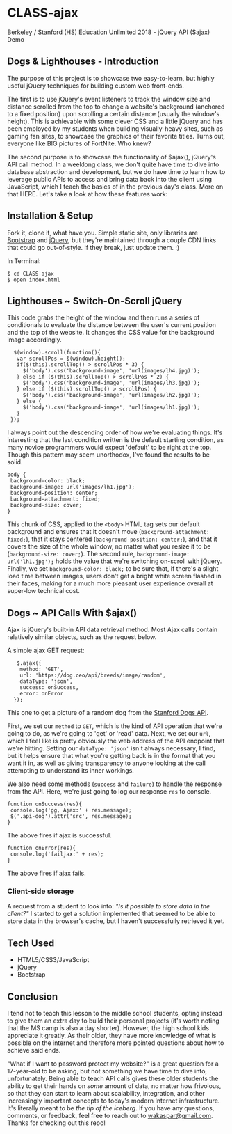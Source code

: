 # CLASS-ajax
Berkeley / Stanford (HS) Education Unlimited 2018  - jQuery API ($ajax) Demo

 ## Dogs & Lighthouses - Introduction
 The purpose of this project is to showcase two easy-to-learn, but highly useful jQuery techniques for building custom web front-ends.  
 
The first is to use jQuery's event listeners to track the window size and distance scrolled from the top to change a website's background (anchored to a fixed position) upon scrolling a certain distance (usually the window's height).  This is achievable with some clever CSS and a little jQuery and has been employed by my students when  building visually-heavy sites, such as gaming fan sites, to showcase the graphics of their favorite titles.  Turns out, everyone like BIG pictures of FortNite.  Who knew?
 
The second purpose is to showcase the functionality of $ajax(), jQuery's API call method.  In a weeklong class, we don't quite have time to dive into database abstraction and development, but we do have time to learn how to leverage public APIs to access and bring data back into the client using JavaScript, which I teach the basics of in the previous day's class. More on that HERE.  Let's take a look at how these features work:

## Installation & Setup
Fork it, clone it, what have you.  Simple static site, only libraries are [Bootstrap](https://getbootstrap.com/) and [jQuery](https://jquery.com/), but they're maintained through a couple CDN links that could go out-of-style.  If they break, just update them. :)

In Terminal:
```
$ cd CLASS-ajax
$ open index.html
```

## Lighthouses ~ Switch-On-Scroll jQuery
This code grabs the height of the window and then runs a series of conditionals to evaluate the distance between the user's current position and the top of the website.  It changes the CSS value for the background image accordingly.
 ```
   $(window).scroll(function(){
    var scrollPos = $(window).height();
    if($(this).scrollTop() > scrollPos * 3) {
      $('body').css('background-image', 'url(images/lh4.jpg)');
    } else if ($(this).scrollTop() > scrollPos * 2) {
      $('body').css('background-image', 'url(images/lh3.jpg)');
    } else if ($(this).scrollTop() > scrollPos) {
      $('body').css('background-image', 'url(images/lh2.jpg)');
    } else {
      $('body').css('background-image', 'url(images/lh1.jpg)');
    }
  });
 ```
 I always point out the descending order of how we're evaluating things.  It's interesting that the last condition written is the default starting condition, as many novice programmers would expect 'default' to be right at the top.  Though this pattern may seem unorthodox, I've found the results to be solid.
 
 ```
 body {
  background-color: black;
  background-image: url('images/lh1.jpg');
  background-position: center;
  background-attachment: fixed;
  background-size: cover;
}
 ```
 This chunk of CSS, applied to the ```<body>``` HTML tag sets our default background and ensures that it doesn't move (```background-attachment: fixed;```), that it stays centered (```background-position: center;```), and that it covers the size of the whole window, no matter what you resize it to be (```background-size: cover;```).  The second rule, ```background-image: url('lh1.jpg');``` holds the value that we're switching on-scroll with jQuery.  Finally, we set ```background-color: black;``` to be sure that, if there's a slight load time between images, users don't get a bright white screen flashed in their faces, making for a much more pleasant user experience overall at super-low technical cost.
 
## Dogs ~ API Calls With $ajax()
Ajax is jQuery's built-in API data retrieval method.  Most Ajax calls contain relatively similar objects, such as the request below.

A simple ajax GET request:
```
   $.ajax({
    method: 'GET',
    url: 'https://dog.ceo/api/breeds/image/random',
    dataType: 'json',
    success: onSuccess,
    error: onError
  });
 ```
 This one to get a picture of a random dog from the [Stanford Dogs API](https://dog.ceo/dog-api/).
 
 First, we set our ```method``` to ```GET```, which is the kind of API operation that we're going to do, as we're going to 'get' or 'read' data.  Next, we set our ```url```, which I feel like is pretty obviously the web address of the API endpoint that we're hitting.  Setting our ```dataType: 'json'``` isn't always necessary, I find, but it helps ensure that what you're getting back is in the format that you want it in, as well as giving transparency to anyone looking at the call attempting to understand its inner workings.
 
 
 We also need some methods (```success``` and ```failure```) to handle the response from the API.  Here, we're just going to log our response ```res``` to console.
 ```
 function onSuccess(res){
  console.log('gg, Ajax:' + res.message);
  $('.api-dog').attr('src', res.message);
}
 ```
 The above fires if ajax is successful.
 
 ```
 function onError(res){
  console.log('failjax:' + res);
}
 ```
 The above fires if ajax fails.

 ### Client-side storage
 A request from a student to look into: *"Is it possible to store data in the client?"* I started to get a solution implemented that seemed to be able to store data in the browser's cache, but I haven't successfully retrieved it yet.

 ## Tech Used
 + HTML5/CSS3/JavaScript
 + jQuery
 + Bootstrap

 ## Conclusion
 I tend not to teach this lesson to the middle school students, opting instead to give them an extra day to build their personal projects (it's worth noting that the MS camp is also a day shorter).  However, the high school kids appreciate it greatly.  As their older, they have more knowledge of what is possible on the internet and therefore more pointed questions about how to achieve said ends.  
 
"What if I want to password protect my website?" is a great question for a 17-year-old to be asking, but not something we have time to dive into, unfortunately.  Being able to teach API calls gives these older students the ability to get their hands on *some* amount of data, no matter how frivolous, so that they can start to learn about scalability, integration, and other increasingly important concepts to today's modern Internet infrastructure.  It's literally meant to be *the tip of the iceberg*.  If you have any questions, comments, or feedback, feel free to reach out to [wakaspar@gmail.com](mailto:wakaspar@gmail.com). Thanks for checking out this repo!

